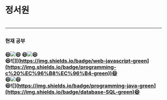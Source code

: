 <h1>정서원<h1>
<hr>
  
<h3> 현재 공부<h3>
  

😆![](https://img.shields.io/badge/HTML5-CSS3-blue)😆 
😆![](https://img.shields.io/badge/web-javascript-green)😆<br>
😆![][(https://img.shields.io/badge/web-javascript-green](https://img.shields.io/badge/programming-c%20%EC%96%B8%EC%96%B4-green))😆<br>
😆![]( https://img.shields.io/badge/programming-java-green)😆<br>
😆![](https://img.shields.io/badge/programming-java-green](https://img.shields.io/badge/database-SQL-green)😆<br>
 
  
